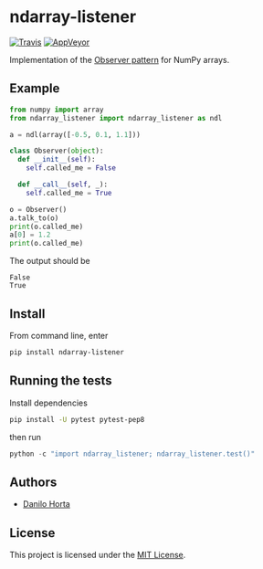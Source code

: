 # ndarray-listener

[![Travis](https://img.shields.io/travis/limix/ndarray-listener.svg?style=flat-square&label=linux%20%2F%20macos%20build)](https://travis-ci.org/limix/ndarray-listener) [![AppVeyor](https://img.shields.io/appveyor/ci/Horta/ndarray-listener.svg?style=flat-square&label=windows%20build)](https://ci.appveyor.com/project/Horta/ndarray-listener)

Implementation of the [Observer pattern](https://en.wikipedia.org/wiki/Observer_pattern) for NumPy arrays.

## Example

```python
from numpy import array
from ndarray_listener import ndarray_listener as ndl

a = ndl(array([-0.5, 0.1, 1.1]))

class Observer(object):
  def __init__(self):
    self.called_me = False

  def __call__(self, _):
    self.called_me = True

o = Observer()
a.talk_to(o)
print(o.called_me)
a[0] = 1.2
print(o.called_me)
```

The output should be

```
False
True
```

## Install

From command line, enter

```bash
pip install ndarray-listener
```

## Running the tests

Install dependencies

```bash
pip install -U pytest pytest-pep8
```

then run

```python
python -c "import ndarray_listener; ndarray_listener.test()"
```

## Authors

* [Danilo Horta](https://github.com/horta)


## License

This project is licensed under the [MIT License](https://raw.githubusercontent.com/limix/ndarray-listener/master/LICENSE.md).

